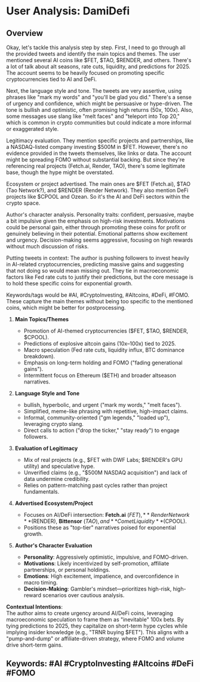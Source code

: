 # User Analysis: DamiDefi

## Overview

<think>
Okay, let's tackle this analysis step by step. First, I need to go through all the provided tweets and identify the main topics and themes. The user mentioned several AI coins like $FET, $TAO, $RENDER, and others. There's a lot of talk about alt seasons, rate cuts, liquidity, and predictions for 2025. The account seems to be heavily focused on promoting specific cryptocurrencies tied to AI and DeFi.

Next, the language style and tone. The tweets are very assertive, using phrases like "mark my words" and "you'll be glad you did." There's a sense of urgency and confidence, which might be persuasive or hype-driven. The tone is bullish and optimistic, often promising high returns (50x, 100x). Also, some messages use slang like "melt faces" and "teleport into Top 20," which is common in crypto communities but could indicate a more informal or exaggerated style.

Legitimacy evaluation. They mention specific projects and partnerships, like a NASDAQ-listed company investing $500M in $FET. However, there's no evidence provided in the tweets themselves, like links or data. The account might be spreading FOMO without substantial backing. But since they're referencing real projects (Fetch.ai, Render, TAO), there's some legitimate base, though the hype might be overstated.

Ecosystem or project advertised. The main ones are $FET (Fetch.ai), $TAO (Tao Network?), and $RENDER (Render Network). They also mention DeFi projects like $CPOOL and Ozean. So it's the AI and DeFi sectors within the crypto space.

Author's character analysis. Personality traits: confident, persuasive, maybe a bit impulsive given the emphasis on high-risk investments. Motivations could be personal gain, either through promoting these coins for profit or genuinely believing in their potential. Emotional patterns show excitement and urgency. Decision-making seems aggressive, focusing on high rewards without much discussion of risks.

Putting tweets in context: The author is pushing followers to invest heavily in AI-related cryptocurrencies, predicting massive gains and suggesting that not doing so would mean missing out. They tie in macroeconomic factors like Fed rate cuts to justify their predictions, but the core message is to hold these specific coins for exponential growth.

Keywords/tags would be #AI, #CryptoInvesting, #Altcoins, #DeFi, #FOMO. These capture the main themes without being too specific to the mentioned coins, which might be better for postprocessing.
</think>

1. **Main Topics/Themes**  
   - Promotion of AI-themed cryptocurrencies ($FET, $TAO, $RENDER, $CPOOL).  
   - Predictions of explosive altcoin gains (10x–100x) tied to 2025.  
   - Macro speculation (Fed rate cuts, liquidity influx, BTC dominance breakdown).  
   - Emphasis on long-term holding and FOMO ("fading generational gains").  
   - Intermittent focus on Ethereum ($ETH) and broader altseason narratives.  

2. **Language Style and Tone**  
   - bullish, hyperbolic, and urgent ("mark my words," "melt faces").  
   - Simplified, meme-like phrasing with repetitive, high-impact claims.  
   - Informal, community-oriented ("gm legends," "loaded up"), leveraging crypto slang.  
   - Direct calls to action ("drop the ticker," "stay ready") to engage followers.  

3. **Evaluation of Legitimacy**  
   - Mix of real projects (e.g., $FET with DWF Labs; $RENDER's GPU utility) and speculative hype.  
   - Unverified claims (e.g., "$500M NASDAQ acquisition") and lack of data undermine credibility.  
   - Relies on pattern-matching past cycles rather than project fundamentals.  

4. **Advertised Ecosystem/Project**  
   - Focuses on AI/DeFi intersection: **Fetch.ai** ($FET), **Render Network** ($RENDER), **Bittensor** ($TAO), and **Comet Liquidity** ($CPOOL).  
   - Positions these as "top-tier" narratives poised for exponential growth.  

5. **Author's Character Evaluation**  
   - **Personality**: Aggressively optimistic, impulsive, and FOMO-driven.  
   - **Motivations**: Likely incentivized by self-promotion, affiliate partnerships, or personal holdings.  
   - **Emotions**: High excitement, impatience, and overconfidence in macro timing.  
   - **Decision-Making**: Gambler's mindset—prioritizes high-risk, high-reward scenarios over cautious analysis.  

**Contextual Intentions**:  
The author aims to create urgency around AI/DeFi coins, leveraging macroeconomic speculation to frame them as "inevitable" 100x bets. By tying predictions to 2025, they capitalize on short-term hype cycles while implying insider knowledge (e.g., "TRNR buying $FET"). This aligns with a "pump-and-dump" or affiliate-driven strategy, where FOMO and volume drive short-term gains.

**Keywords**: #AI #CryptoInvesting #Altcoins #DeFi #FOMO
---
